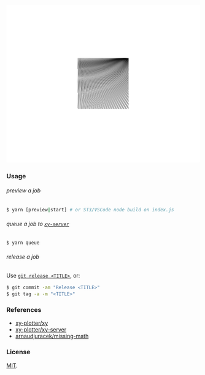 ![preview](preview.png?raw=true "preview")

### Usage

###### preview a job

```sh
$ yarn [preview|start] # or ST3/VSCode node build on index.js
```

###### queue a job to [`xy-server`](https://github.com/xy-plotter/xy-server)

```sh
$ yarn queue
```

###### release a job
Use [`git release <TITLE>`](https://gist.github.com/arnaudjuracek/318872b3029f0e0de1555fd232e2f58c#git-aliases)</sup>, or:
```sh
$ git commit -am "Release <TITLE>" 
$ git tag -a -m "<TITLE>"
```

### References

- [xy-plotter/xy](https://github.com/xy-plotter/xy)
- [xy-plotter/xy-server](https://github.com/xy-plotter/xy-server)
- [arnaudjuracek/missing-math](https://github.com/arnaudjuracek/missing-math)

### License
[MIT](https://tldrlegal.com/license/mit-license).
